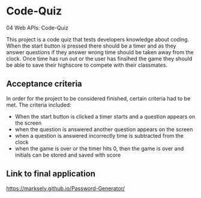 # Code-Quiz

04 Web APIs: Code-Quiz

This project is a code quiz that tests developers knowledge about coding. When the start button is pressed there should be a timer and as they answer questions if they answer wrong time should be taken away from the clock. Once time has run out or the user has finsihed the game they should be able to save their highscore to compete with their classmates.

## Acceptance criteria

In order for the project to be considered finished, certain criteria had to be met. The criteria included: 

* When the start button is clicked a timer starts and a question appears on the screen
* when the question is answered another question appears on the screen
* when a question is answered incorrectly time is subtracted from the clock
* when the game is over or the timer hits 0, then the game is over and initials can be stored and saved with score

## Link to final application
https://marksely.github.io/Password-Generator/